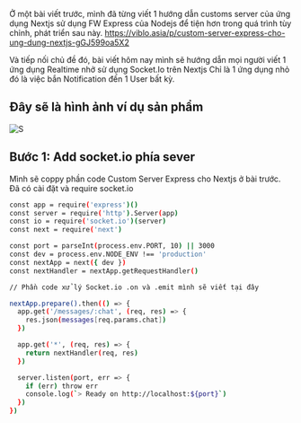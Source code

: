 Ở một bài viết trước, mình đã từng viết 1 hướng dẫn customs server của ứng dụng Nextjs sử dụng FW Express của Nodejs để tiện
hơn trong quá trình tùy chỉnh, phát triển sau này.
https://viblo.asia/p/custom-server-express-cho-ung-dung-nextjs-gGJ599oa5X2

Và tiếp nối chủ đề đó, bài viết hôm nay mình sẽ hướng dẫn mọi người viết 1 ứng dụng Realtime nhở sử dụng Socket.Io trên Nextjs
Chỉ là 1 ứng dụng nhỏ đó là việc bắn Notification đến 1 User bất kỳ.

## Đây sẽ là hình ảnh ví dụ sản phẩm
![S](https://i.imgur.com/DPBVBkA.gif)

## Bước 1: Add socket.io phía sever

Mình sẽ coppy phần code Custom Server Express cho Nextjs ở bài trước. Đã có cài đặt và require socket.io

```sh
const app = require('express')()
const server = require('http').Server(app)
const io = require('socket.io')(server)
const next = require('next')

const port = parseInt(process.env.PORT, 10) || 3000
const dev = process.env.NODE_ENV !== 'production'
const nextApp = next({ dev })
const nextHandler = nextApp.getRequestHandler()

// Phần code xử lý Socket.io .on và .emit mình sẽ viết tại đây

nextApp.prepare().then(() => {
  app.get('/messages/:chat', (req, res) => {
    res.json(messages[req.params.chat])
  })

  app.get('*', (req, res) => {
    return nextHandler(req, res)
  })

  server.listen(port, err => {
    if (err) throw err
    console.log(`> Ready on http://localhost:${port}`)
  })
})
```
